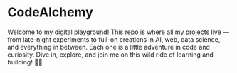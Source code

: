 # CodeAlchemy
Welcome to my digital playground! This repo is where all my projects live — from late-night experiments to full-on creations in AI, web, data science, and everything in between. Each one is a little adventure in code and curiosity. Dive in, explore, and join me on this wild ride of learning and building! 🚀✨
